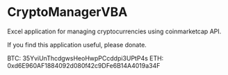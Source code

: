# CryptoManagerVBA
Excel application for managing cryptocurrencies using coinmarketcap API.


If you find this application useful, please donate.

BTC: 35YviUnThcdgwsHeoHwpPCcddpi3UPtP4s
ETH: 0xd6E960AF1884092d080f42c9DFe6B14A4019a34F
